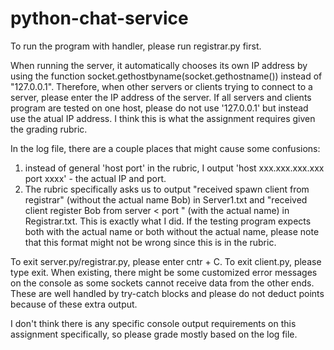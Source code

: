 # python-chat-service

To run the program with handler, please run registrar.py first.

When running the server, it automatically chooses its own IP address by using the function socket.gethostbyname(socket.gethostname()) instead of "127.0.0.1". Therefore, when other servers or clients trying to connect to a server, please enter the IP address of the server. If all servers and clients program are tested on one host, please do not use '127.0.0.1' but instead use the atual IP address. I think this is what the assignment requires given the grading rubric.

In the log file, there are a couple places that might cause some confusions:
1) instead of general 'host port' in the rubric, I output 'host xxx.xxx.xxx.xxx port xxxx' - the actual IP and port.
2) The rubric specifically asks us to output "received spawn client from registrar" (without the actual name Bob) in Server1.txt and "received client register Bob from server <<IP1> port <hostport>" (with the actual name) in Registrar.txt. This is exactly what I did. If the testing program expects both with the actual name or both without the actual name, please note that this format might not be wrong since this is in the rubric.

To exit server.py/registrar.py, please enter cntr + C. To exit client.py, please type exit. When existing, there might be some customized error messages on the console as some sockets cannot receive data from the other ends. These are well handled by try-catch blocks and please do not deduct points because of these extra output.

I don't think there is any specific console output requirements on this assignment specifically, so please grade mostly based on the log file.
